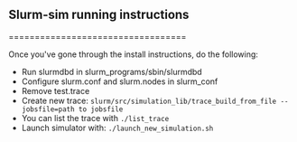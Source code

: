 ## Slurm-sim running instructions
==================================

Once you've gone through the install instructions, do the following:
* Run slurmdbd in slurm_programs/sbin/slurmdbd
* Configure slurm.conf and slurm.nodes in slurm_conf
* Remove test.trace
* Create new trace: `slurm/src/simulation_lib/trace_build_from_file
  --jobsfile=path to jobsfile`
* You can list the trace with `./list_trace`
* Launch simulator with: `./launch_new_simulation.sh`

